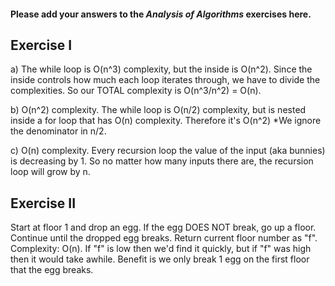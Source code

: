 #### Please add your answers to the **_Analysis of Algorithms_** exercises here.

## Exercise I

a) The while loop is O(n^3) complexity, but the inside is O(n^2). Since the inside controls how much each loop iterates through, we have to divide the complexities. So our TOTAL complexity is O(n^3/n^2) = O(n).

b) O(n^2) complexity. The while loop is O(n/2) complexity, but is nested inside a for loop that has O(n) complexity. Therefore it's O(n^2) \*We ignore the denominator in n/2.

c) O(n) complexity. Every recursion loop the value of the input (aka bunnies) is decreasing by 1. So no matter how many inputs there are, the recursion loop will grow by n.

## Exercise II

Start at floor 1 and drop an egg.
If the egg DOES NOT break, go up a floor.
Continue until the dropped egg breaks.
Return current floor number as "f".
Complexity: O(n). If "f" is low then we'd find it quickly, but if "f" was high then it would take awhile. Benefit is we only break 1 egg on the first floor that the egg breaks.
